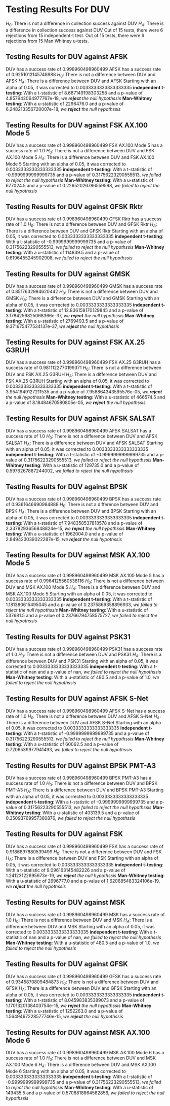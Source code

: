 # Testing Results For DUV 
$H_{0}$: There is not a difference in collection success against DUV 
$H_{A}$: There is a difference in collection success against DUV
Out of 15 tests, there were 6 rejections from 15 independent-t test.
Out of 15 tests, there were 6 rejections from 15 Man Whitney u-tests.
## Testing Results for DUV against AFSK 
DUV has a success rate of 0.998960498960499
AFSK has a success rate of 0.9251012145748988
$H_{0}$: There is not a difference between DUV and AFSK
$H_{A}$: There is a difference between DUV and AFSK
Starting with an alpha of 0.05, it was corrected to 0.0033333333333333335
__independent t-testing__: With a t-statistic of 8.687149198303258 and a p-value of 4.857942064977767e-18, _we **reject** the null hypothssis_
__Man-Whitney testing__: With a u-statistic of 2296476.0 and a p-value of 6.248213356720007e-18, _we **reject** the null hypothssis_
## Testing Results for DUV against FSK AX.100 Mode 5 
DUV has a success rate of 0.998960498960499
FSK AX.100 Mode 5 has a success rate of 1.0
$H_{0}$: There is not a difference between DUV and FSK AX.100 Mode 5
$H_{A}$: There is a difference between DUV and FSK AX.100 Mode 5
Starting with an alpha of 0.05, it was corrected to 0.0033333333333333335
__independent t-testing__: With a t-statistic of -0.9999999999999735 and a p-value of 0.31756223290555513, _we failed to reject the null hypothssis_
__Man-Whitney testing__: With a u-statistic of 677024.5 and a p-value of 0.22652026786559598, _we failed to reject the null hypothssis_
## Testing Results for DUV against GFSK Rktr 
DUV has a success rate of 0.998960498960499
GFSK Rktr has a success rate of 1.0
$H_{0}$: There is not a difference between DUV and GFSK Rktr
$H_{A}$: There is a difference between DUV and GFSK Rktr
Starting with an alpha of 0.05, it was corrected to 0.0033333333333333335
__independent t-testing__: With a t-statistic of -0.9999999999999735 and a p-value of 0.31756223290555513, _we failed to reject the null hypothssis_
__Man-Whitney testing__: With a u-statistic of 114839.5 and a p-value of 0.6196455245902908, _we failed to reject the null hypothssis_
## Testing Results for DUV against GMSK 
DUV has a success rate of 0.998960498960499
GMSK has a success rate of 0.8517632994620442
$H_{0}$: There is not a difference between DUV and GMSK
$H_{A}$: There is a difference between DUV and GMSK
Starting with an alpha of 0.05, it was corrected to 0.0033333333333333335
__independent t-testing__: With a t-statistic of 12.836159170129845 and a p-value of 3.1784256825068366e-37, _we **reject** the null hypothssis_
__Man-Whitney testing__: With a u-statistic of 2769493.5 and a p-value of 9.371675477534137e-37, _we **reject** the null hypothssis_
## Testing Results for DUV against FSK AX.25 G3RUH 
DUV has a success rate of 0.998960498960499
FSK AX.25 G3RUH has a success rate of 0.9811122770199371
$H_{0}$: There is not a difference between DUV and FSK AX.25 G3RUH
$H_{A}$: There is a difference between DUV and FSK AX.25 G3RUH
Starting with an alpha of 0.05, it was corrected to 0.0033333333333333335
__independent t-testing__: With a t-statistic of 3.9541949127211535 and a p-value of 7.958864343595576e-05, _we **reject** the null hypothssis_
__Man-Whitney testing__: With a u-statistic of 466574.5 and a p-value of 8.18484670580805e-05, _we **reject** the null hypothssis_
## Testing Results for DUV against AFSK SALSAT 
DUV has a success rate of 0.998960498960499
AFSK SALSAT has a success rate of 1.0
$H_{0}$: There is not a difference between DUV and AFSK SALSAT
$H_{A}$: There is a difference between DUV and AFSK SALSAT
Starting with an alpha of 0.05, it was corrected to 0.0033333333333333335
__independent t-testing__: With a t-statistic of -0.9999999999999735 and a p-value of 0.31756223290555513, _we failed to reject the null hypothssis_
__Man-Whitney testing__: With a u-statistic of 129735.0 and a p-value of 0.5976267887244002, _we failed to reject the null hypothssis_
## Testing Results for DUV against BPSK 
DUV has a success rate of 0.998960498960499
BPSK has a success rate of 0.9361646690984888
$H_{0}$: There is not a difference between DUV and BPSK
$H_{A}$: There is a difference between DUV and BPSK
Starting with an alpha of 0.05, it was corrected to 0.0033333333333333335
__independent t-testing__: With a t-statistic of 7.948358537818578 and a p-value of 2.3378293656848824e-15, _we **reject** the null hypothssis_
__Man-Whitney testing__: With a u-statistic of 1962004.0 and a p-value of 2.849423039022287e-15, _we **reject** the null hypothssis_
## Testing Results for DUV against MSK AX.100 Mode 5 
DUV has a success rate of 0.998960498960499
MSK AX.100 Mode 5 has a success rate of 0.9964125560538116
$H_{0}$: There is not a difference between DUV and MSK AX.100 Mode 5
$H_{A}$: There is a difference between DUV and MSK AX.100 Mode 5
Starting with an alpha of 0.05, it was corrected to 0.0033333333333333335
__independent t-testing__: With a t-statistic of 1.181380615495045 and a p-value of 0.2375869358896933, _we failed to reject the null hypothssis_
__Man-Whitney testing__: With a u-statistic of 537681.5 and a p-value of 0.23766794758575727, _we failed to reject the null hypothssis_
## Testing Results for DUV against PSK31 
DUV has a success rate of 0.998960498960499
PSK31 has a success rate of 1.0
$H_{0}$: There is not a difference between DUV and PSK31
$H_{A}$: There is a difference between DUV and PSK31
Starting with an alpha of 0.05, it was corrected to 0.0033333333333333335
__independent t-testing__: With a t-statistic of nan and a p-value of nan, _we failed to reject the null hypothssis_
__Man-Whitney testing__: With a u-statistic of 480.5 and a p-value of 1.0, _we failed to reject the null hypothssis_
## Testing Results for DUV against AFSK S-Net 
DUV has a success rate of 0.998960498960499
AFSK S-Net has a success rate of 1.0
$H_{0}$: There is not a difference between DUV and AFSK S-Net
$H_{A}$: There is a difference between DUV and AFSK S-Net
Starting with an alpha of 0.05, it was corrected to 0.0033333333333333335
__independent t-testing__: With a t-statistic of -0.9999999999999735 and a p-value of 0.31756223290555513, _we failed to reject the null hypothssis_
__Man-Whitney testing__: With a u-statistic of 60062.5 and a p-value of 0.7206539977941493, _we failed to reject the null hypothssis_
## Testing Results for DUV against BPSK PMT-A3 
DUV has a success rate of 0.998960498960499
BPSK PMT-A3 has a success rate of 1.0
$H_{0}$: There is not a difference between DUV and BPSK PMT-A3
$H_{A}$: There is a difference between DUV and BPSK PMT-A3
Starting with an alpha of 0.05, it was corrected to 0.0033333333333333335
__independent t-testing__: With a t-statistic of -0.9999999999999735 and a p-value of 0.31756223290555513, _we failed to reject the null hypothssis_
__Man-Whitney testing__: With a u-statistic of 403139.5 and a p-value of 0.35093769957360876, _we failed to reject the null hypothssis_
## Testing Results for DUV against FSK 
DUV has a success rate of 0.998960498960499
FSK has a success rate of 0.9186897880539499
$H_{0}$: There is not a difference between DUV and FSK
$H_{A}$: There is a difference between DUV and FSK
Starting with an alpha of 0.05, it was corrected to 0.0033333333333333335
__independent t-testing__: With a t-statistic of 9.096163145482226 and a p-value of 1.24123122695673e-19, _we **reject** the null hypothssis_
__Man-Whitney testing__: With a u-statistic of 2696777.0 and a p-value of 1.620685483324106e-19, _we **reject** the null hypothssis_
## Testing Results for DUV against MSK 
DUV has a success rate of 0.998960498960499
MSK has a success rate of 1.0
$H_{0}$: There is not a difference between DUV and MSK
$H_{A}$: There is a difference between DUV and MSK
Starting with an alpha of 0.05, it was corrected to 0.0033333333333333335
__independent t-testing__: With a t-statistic of nan and a p-value of nan, _we failed to reject the null hypothssis_
__Man-Whitney testing__: With a u-statistic of 480.5 and a p-value of 1.0, _we failed to reject the null hypothssis_
## Testing Results for DUV against GFSK 
DUV has a success rate of 0.998960498960499
GFSK has a success rate of 0.9345870809484873
$H_{0}$: There is not a difference between DUV and GFSK
$H_{A}$: There is a difference between DUV and GFSK
Starting with an alpha of 0.05, it was corrected to 0.0033333333333333335
__independent t-testing__: With a t-statistic of 8.045983835389073 and a p-value of 1.1701320138403754e-15, _we **reject** the null hypothssis_
__Man-Whitney testing__: With a u-statistic of 1252263.0 and a p-value of 1.5649467228577746e-15, _we **reject** the null hypothssis_
## Testing Results for DUV against MSK AX.100 Mode 6 
DUV has a success rate of 0.998960498960499
MSK AX.100 Mode 6 has a success rate of 1.0
$H_{0}$: There is not a difference between DUV and MSK AX.100 Mode 6
$H_{A}$: There is a difference between DUV and MSK AX.100 Mode 6
Starting with an alpha of 0.05, it was corrected to 0.0033333333333333335
__independent t-testing__: With a t-statistic of -0.9999999999999735 and a p-value of 0.31756223290555513, _we failed to reject the null hypothssis_
__Man-Whitney testing__: With a u-statistic of 149435.5 and a p-value of 0.5708818864582856, _we failed to reject the null hypothssis_
